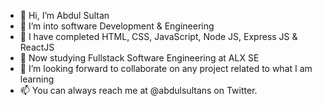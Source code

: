 - 👋 Hi, I’m Abdul Sultan
- 👀 I’m into software Development & Engineering
- 🌱 I have completed HTML, CSS, JavaScript, Node JS, Express JS & ReactJS
- 🚧 Now studying Fullstack Software Engineering at ALX SE
- 💞️ I’m looking forward to collaborate on any project related to what I am learning
- 📫 You can always reach me at @abdulsultans on Twitter.

<!---
abdulsultans/abdulsultans is a ✨ special ✨ repository because its `README.md` (this file) appears on your GitHub profile.
You can click the Preview link to take a look at your changes.
--->
